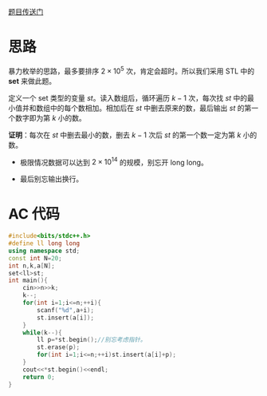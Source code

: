 [题目传送门](https://www.luogu.com.cn/problem/AT_abc297_e)

# 思路

暴力枚举的思路，最多要排序 $2\times 10^5$ 次，肯定会超时。所以我们采用 STL 中的 **set** 来做此题。

定义一个 set 类型的变量 $st$。读入数组后，循环遍历 $k-1$ 次，每次找 $st$ 中的最小值并和数组中的每个数相加。相加后在 $st$ 中删去原来的数，最后输出 $st$ 的第一个数字即为第 $k$ 小的数。

**证明**：每次在 $st$ 中删去最小的数，删去 $k-1$ 次后 $st$ 的第一个数一定为第 $k$ 小的数。

- 极限情况数据可以达到 $2\times 10^{14}$ 的规模，别忘开 long long。

- 最后别忘输出换行。

# AC 代码

```cpp
#include<bits/stdc++.h>
#define ll long long
using namespace std;
const int N=20;
int n,k,a[N];
set<ll>st;
int main(){
	cin>>n>>k;
	k--;
	for(int i=1;i<=n;++i){
		scanf("%d",a+i);
		st.insert(a[i]);
	}
	while(k--){
		ll p=*st.begin();//别忘考虑指针。
		st.erase(p);
		for(int i=1;i<=n;++i)st.insert(a[i]+p);
	}
	cout<<*st.begin()<<endl;
	return 0;
}
```